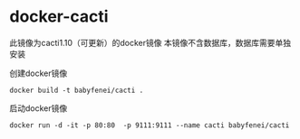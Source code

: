 # docker-cacti
此镜像为cacti1.10（可更新）的docker镜像
本镜像不含数据库，数据库需要单独安装

创建docker镜像

`docker build -t babyfenei/cacti .`

启动docker镜像

`docker run -d -it -p 80:80  -p 9111:9111 --name cacti babyfenei/cacti` 

